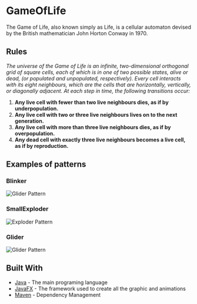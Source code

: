# GameOfLife
The Game of Life, also known simply as Life, is a cellular automaton devised by the British mathematician John Horton Conway in 1970.
## Rules
*The universe of the Game of Life is an infinite, two-dimensional orthogonal grid of square cells, each of which is in one of two possible states, alive or dead, (or populated and unpopulated, respectively). Every cell interacts with its eight neighbours, which are the cells that are horizontally, vertically, or diagonally adjacent. At each step in time, the following transitions occur:*
1. **Any live cell with fewer than two live neighbours dies, as if by underpopulation.**
2. **Any live cell with two or three live neighbours lives on to the next generation.**
3. **Any live cell with more than three live neighbours dies, as if by overpopulation.**
4. **Any dead cell with exactly three live neighbours becomes a live cell, as if by reproduction.**

## Examples of patterns
### Blinker
![Glider Pattern](https://i.postimg.cc/jjjNShrD/blinker.png)
### SmallExploder
![Exploder Pattern](https://i.postimg.cc/ZRBdrKnZ/exploder.png)
### Glider 
![Glider Pattern](https://i.postimg.cc/ZRGyjtvN/glider.png)
## Built With

* [Java](https://rometools.github.io/rome/) - The main programing language
* [JavaFX](https://openjfx.io/) - The framework used to create all the graphic and animations
* [Maven](https://maven.apache.org/) - Dependency Management
